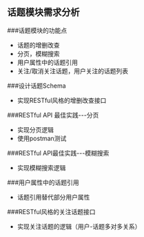 ## 话题模块需求分析
###话题模块的功能点
- 话题的增删改查
- 分页，模糊搜索
- 用户属性中的话题引用
- 关注/取消关注话题，用户关注的话题列表

###设计话题Schema
- 实现RESTful风格的增删改查接口

###RESTful API 最佳实践---分页
- 实现分页逻辑
- 使用postman测试

###RESTful API最佳实践---模糊搜索
- 实现模糊搜索逻辑

###用户属性中的话题引用
- 话题引用替代部分用户属性

###RESTful风格的关注话题接口
- 实现关注话题的逻辑（用户-话题多对多关系）




